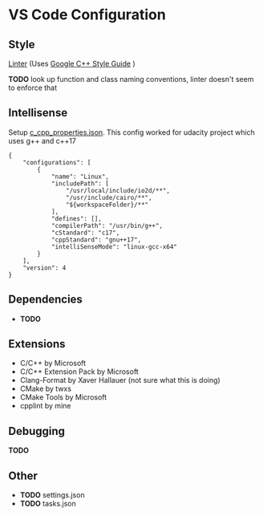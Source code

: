 # VS Code Configuration

## Style

[Linter](https://marketplace.visualstudio.com/items?itemName=mine.cpplint) (Uses [Google C++ Style Guide](https://google.github.io/styleguide/cppguide.html) )

**TODO** look up function and class naming conventions, linter doesn't seem to enforce that

## Intellisense

Setup [c_cpp_properties.json](https://code.visualstudio.com/docs/cpp/config-linux#_cc-configurations).  This config worked for udacity project which uses g++ and c++17
```
{
    "configurations": [
        {
            "name": "Linux",
            "includePath": [
                "/usr/local/include/io2d/**",
                "/usr/include/cairo/**",
                "${workspaceFolder}/**"
            ],
            "defines": [],
            "compilerPath": "/usr/bin/g++",
            "cStandard": "c17",
            "cppStandard": "gnu++17",
            "intelliSenseMode": "linux-gcc-x64"
        }
    ],
    "version": 4
}
```

## Dependencies

- **TODO**

## Extensions

- C/C++ by Microsoft
- C/C++ Extension Pack by Microsoft
- Clang-Format by Xaver Hallauer (not sure what this is doing)
- CMake by twxs
- CMake Tools by Microsoft
- cpplint by mine

## Debugging

**TODO**

## Other

- **TODO** settings.json
- **TODO** tasks.json
